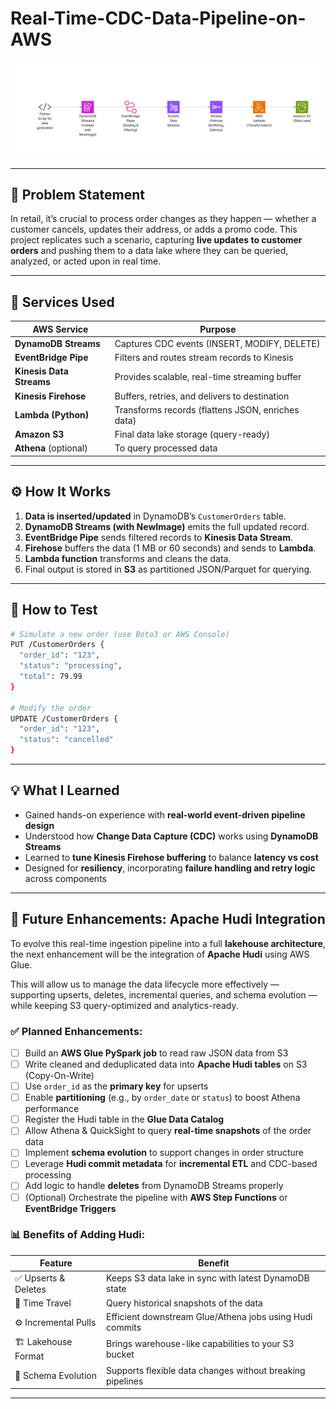 # Real-Time-CDC-Data-Pipeline-on-AWS


![Architecture Diagram](Real%20-Time%20CDC%20pipeline.png)
 

---

## 🎯 Problem Statement

In retail, it’s crucial to process order changes as they happen — whether a customer cancels, updates their address, or adds a promo code. This project replicates such a scenario, capturing **live updates to customer orders** and pushing them to a data lake where they can be queried, analyzed, or acted upon in real time.

---

## 🧱 Services Used

| AWS Service        | Purpose                                          |
|--------------------|--------------------------------------------------|
| **DynamoDB Streams** | Captures CDC events (INSERT, MODIFY, DELETE)    |
| **EventBridge Pipe** | Filters and routes stream records to Kinesis    |
| **Kinesis Data Streams** | Provides scalable, real-time streaming buffer |
| **Kinesis Firehose** | Buffers, retries, and delivers to destination   |
| **Lambda (Python)**  | Transforms records (flattens JSON, enriches data) |
| **Amazon S3**       | Final data lake storage (query-ready)           |
| **Athena** (optional) | To query processed data                        |

---

## ⚙️ How It Works

1. **Data is inserted/updated** in DynamoDB’s `CustomerOrders` table.
2. **DynamoDB Streams (with NewImage)** emits the full updated record.
3. **EventBridge Pipe** sends filtered records to **Kinesis Data Stream**.
4. **Firehose** buffers the data (1 MB or 60 seconds) and sends to **Lambda**.
5. **Lambda function** transforms and cleans the data.
6. Final output is stored in **S3** as partitioned JSON/Parquet for querying.

---

## 🧪 How to Test

```bash
# Simulate a new order (use Boto3 or AWS Console)
PUT /CustomerOrders {
  "order_id": "123",
  "status": "processing",
  "total": 79.99
}

# Modify the order
UPDATE /CustomerOrders {
  "order_id": "123",
  "status": "cancelled"
}

```
---

## 💡 What I Learned

- Gained hands-on experience with **real-world event-driven pipeline design**
- Understood how **Change Data Capture (CDC)** works using **DynamoDB Streams**
- Learned to **tune Kinesis Firehose buffering** to balance **latency vs cost**
- Designed for **resiliency**, incorporating **failure handling and retry logic** across components


---

## 🔮 Future Enhancements: Apache Hudi Integration

To evolve this real-time ingestion pipeline into a full **lakehouse architecture**, the next enhancement will be the integration of **Apache Hudi** using AWS Glue.

This will allow us to manage the data lifecycle more effectively — supporting upserts, deletes, incremental queries, and schema evolution — while keeping S3 query-optimized and analytics-ready.

### ✅ Planned Enhancements:

- [ ] Build an **AWS Glue PySpark job** to read raw JSON data from S3
- [ ] Write cleaned and deduplicated data into **Apache Hudi tables** on S3 (Copy-On-Write)
- [ ] Use `order_id` as the **primary key** for upserts
- [ ] Enable **partitioning** (e.g., by `order_date` or `status`) to boost Athena performance
- [ ] Register the Hudi table in the **Glue Data Catalog**
- [ ] Allow Athena & QuickSight to query **real-time snapshots** of the order data
- [ ] Implement **schema evolution** to support changes in order structure
- [ ] Leverage **Hudi commit metadata** for **incremental ETL** and CDC-based processing
- [ ] Add logic to handle **deletes** from DynamoDB Streams properly
- [ ] (Optional) Orchestrate the pipeline with **AWS Step Functions** or **EventBridge Triggers**

### 📊 Benefits of Adding Hudi:

| Feature            | Benefit                                                   |
|--------------------|------------------------------------------------------------|
| ✅ Upserts & Deletes | Keeps S3 data lake in sync with latest DynamoDB state     |
| 🧠 Time Travel       | Query historical snapshots of the data                    |
| ⚙️ Incremental Pulls | Efficient downstream Glue/Athena jobs using Hudi commits  |
| 🏗️ Lakehouse Format  | Brings warehouse-like capabilities to your S3 bucket      |
| 🔄 Schema Evolution  | Supports flexible data changes without breaking pipelines |

---

